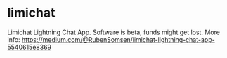 # limichat
Limichat Lightning Chat App.
Software is beta, funds might get lost.
More info: https://medium.com/@RubenSomsen/limichat-lightning-chat-app-5540615e8369
